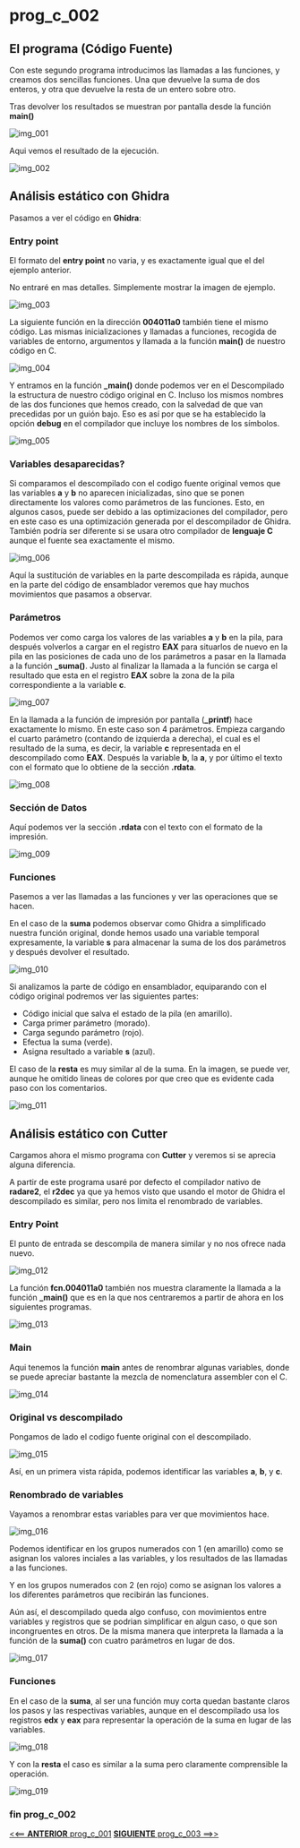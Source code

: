 # prog_c_002


## El programa (Código Fuente)

Con este segundo programa introducimos las llamadas a las funciones, y creamos dos sencillas funciones. Una que devuelve la suma de dos enteros, y otra que devuelve la resta de un entero sobre otro.

Tras devolver los resultados se muestran por pantalla desde la función **main()**

![img_001](img/img_001.png "main") 

Aqui vemos el resultado de la ejecución.

![img_002](img/img_002.png "ejecución") 


## Análisis estático con Ghidra

Pasamos a ver el código en **Ghidra**:


### Entry point

El formato del **entry point** no varia, y es exactamente igual que el del ejemplo anterior.

No entraré en mas detalles. Simplemente mostrar la imagen de ejemplo.

![img_003](img/img_003.png "entry")

La siguiente función en la dirección **004011a0** también tiene el mismo código. Las mismas inicializaciones y llamadas a funciones, recogida de variables de entorno, argumentos y llamada a la función **main()** de nuestro código en C.

![img_004](img/img_004.png "FUN_004011a0")

Y entramos en la función **_main()** donde podemos ver en el Descompilado la estructura de nuestro código original en C. Incluso los mismos nombres de las dos funciones que hemos creado, con la salvedad de que van precedidas por un guión bajo. Eso es así por que se ha establecido la opción **debug** en el compilador que incluye los nombres de los símbolos. 

![img_005](img/img_005.png "FUN_004011a0 call _main")
 

### Variables desaparecidas?

Si comparamos el descompilado con el codigo fuente original vemos que las variables **a** y **b** no aparecen inicializadas, sino que se ponen directamente los valores como parámetros de las funciones. Esto, en algunos casos, puede ser debido a las optimizaciones del compilador, pero en este caso es una optimización generada por el descompilador de Ghidra. También podría ser diferente si se usara otro compilador de **lenguaje C** aunque el fuente sea exactamente el mismo.

![img_006](img/img_006.png "main")
  
Aquí la sustitución de variables en la parte descompilada es rápida, aunque en la parte del código de ensamblador veremos que hay muchos movimientos que pasamos a observar.


### Parámetros 

Podemos ver como carga los valores de las variables **a** y **b** en la pila, para después volverlos a cargar en el registro **EAX** para situarlos de nuevo en la pila en las posiciones de cada uno de los parámetros a pasar en la llamada a la función **_suma()**. Justo al finalizar la llamada a la función se carga el resultado que esta en el registro **EAX** sobre la zona de la pila correspondiente a la variable **c**.
  
![img_007](img/img_007.png "paso de parámetros")

En la llamada a la función de impresión por pantalla (**_printf**) hace exactamente lo mismo. En este caso son 4 parámetros. Empieza cargando el cuarto parámetro (contando de izquierda a derecha), el cual es el resultado de la suma, es decir, la variable **c** representada en el descompilado como **EAX**. Después la variable **b**, la **a**, y por último el texto con el formato que lo obtiene de la sección **.rdata**.

![img_008](img/img_008.png "paso de parámetros 2")


### Sección de Datos

Aquí podemos ver la sección **.rdata** con el texto con el formato de la impresión.

![img_009](img/img_009.png ".rdata")


### Funciones

Pasemos a ver las llamadas a las funciones y ver las operaciones que se hacen.

En el caso de la **suma** podemos observar como Ghidra a simplificado nuestra función original, donde hemos usado una variable temporal expresamente, la variable **s** para almacenar la suma de los dos parámetros y después devolver el resultado.

![img_010](img/img_010.png "suma")

Si analizamos la parte de código en ensamblador, equiparando con el código original podremos ver las siguientes partes:

* Código inicial que salva el estado de la pila (en amarillo).
* Carga primer parámetro (morado).
* Carga segundo parámetro (rojo).
* Efectua la suma (verde).
* Asigna resultado a variable **s** (azul).

El caso de la **resta** es muy similar al de la suma. En la imagen, se puede ver, aunque he omitido lineas de colores por que creo que es evidente cada paso con los comentarios.

![img_011](img/img_011.png "resta")


## Análisis estático con Cutter

Cargamos ahora el mismo programa con **Cutter** y veremos si se aprecia alguna diferencia.

A partir de este programa usaré por defecto el compilador nativo de **radare2**, el **r2dec** ya que ya hemos visto que usando el motor de Ghidra el descompilado es similar, pero nos limita el renombrado de variables.

### Entry Point

El punto de entrada se descompila de manera similar y no nos ofrece nada nuevo.

![img_012](img/img_012.png "entry")

La función **fcn.004011a0** también nos muestra claramente la llamada a la función **_main()** que es en la que nos centraremos a partir de ahora en los siguientes programas.

![img_013](img/img_013.png "fcn.004011a0")

### Main

Aqui tenemos la función **main** antes de renombrar algunas variables, donde se puede apreciar bastante la mezcla de nomenclatura assembler con el C.

![img_014](img/img_014.png "main")

### Original vs descompilado

Pongamos de lado el codigo fuente original con el descompilado.

![img_015](img/img_015.png "src vs src")

Así, en un primera vista rápida, podemos identificar las variables **a**, **b**, y **c**.

### Renombrado de variables

Vayamos a renombrar estas variables para ver que movimientos hace.

![img_016](img/img_016.png "renombrado variables")

Podemos identificar en los grupos numerados con 1 (en amarillo) como se asignan los valores inciales a las variables, y los resultados de las llamadas a las funciones.

Y en los grupos numerados con 2 (en rojo) como se asignan los valores a los diferentes parámetros que recibirán las funciones.

Aún así, el descompilado queda algo confuso, con movimientos entre variables y registros que se podrian simplificar en algun caso, o que son incongruentes en otros. De la misma manera que interpreta la llamada a la función de la **suma()** con cuatro parámetros en lugar de dos.

![img_017](img/img_017.png "descompilado")

### Funciones

En el caso de la **suma**, al ser una función muy corta quedan bastante claros los pasos y las respectivas variables, aunque en el descompilado usa los registros **edx** y **eax** para representar la operación de la suma en lugar de las variables.

![img_018](img/img_018.png "suma")

Y con la **resta** el caso es similar a la suma pero claramente comprensible la operación.

![img_019](img/img_019.png "resta")

### fin prog_c_002

[<<== **ANTERIOR** prog_c_001](../prog_c_001/prog_c_001.md)
[**SIGUIENTE** prog_c_003 ==>>](../prog_c_003/prog_c_003.md)

